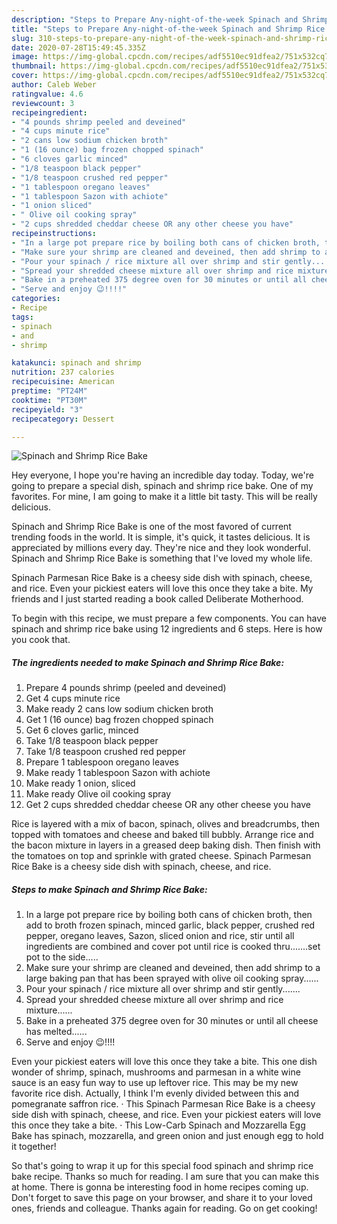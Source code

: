 ```yaml
---
description: "Steps to Prepare Any-night-of-the-week Spinach and Shrimp Rice Bake"
title: "Steps to Prepare Any-night-of-the-week Spinach and Shrimp Rice Bake"
slug: 310-steps-to-prepare-any-night-of-the-week-spinach-and-shrimp-rice-bake
date: 2020-07-28T15:49:45.335Z
image: https://img-global.cpcdn.com/recipes/adf5510ec91dfea2/751x532cq70/spinach-and-shrimp-rice-bake-recipe-main-photo.jpg
thumbnail: https://img-global.cpcdn.com/recipes/adf5510ec91dfea2/751x532cq70/spinach-and-shrimp-rice-bake-recipe-main-photo.jpg
cover: https://img-global.cpcdn.com/recipes/adf5510ec91dfea2/751x532cq70/spinach-and-shrimp-rice-bake-recipe-main-photo.jpg
author: Caleb Weber
ratingvalue: 4.6
reviewcount: 3
recipeingredient:
- "4 pounds shrimp peeled and deveined"
- "4 cups minute rice"
- "2 cans low sodium chicken broth"
- "1 (16 ounce) bag frozen chopped spinach"
- "6 cloves garlic minced"
- "1/8 teaspoon black pepper"
- "1/8 teaspoon crushed red pepper"
- "1 tablespoon oregano leaves"
- "1 tablespoon Sazon with achiote"
- "1 onion sliced"
- " Olive oil cooking spray"
- "2 cups shredded cheddar cheese OR any other cheese you have"
recipeinstructions:
- "In a large pot prepare rice by boiling both cans of chicken broth, then add to broth frozen spinach, minced garlic, black pepper, crushed red pepper, oregano leaves, Sazon, sliced onion and rice, stir until all ingredients are combined and cover pot until rice is cooked thru.......set pot to the side....."
- "Make sure your shrimp are cleaned and deveined, then add shrimp to a large baking pan that has been sprayed with olive oil cooking spray......"
- "Pour your spinach / rice mixture all over shrimp and stir gently......."
- "Spread your shredded cheese mixture all over shrimp and rice mixture......"
- "Bake in a preheated 375 degree oven for 30 minutes or until all cheese has melted......"
- "Serve and enjoy 😉!!!!"
categories:
- Recipe
tags:
- spinach
- and
- shrimp

katakunci: spinach and shrimp 
nutrition: 237 calories
recipecuisine: American
preptime: "PT24M"
cooktime: "PT30M"
recipeyield: "3"
recipecategory: Dessert

---
```



![Spinach and Shrimp Rice Bake](https://img-global.cpcdn.com/recipes/adf5510ec91dfea2/751x532cq70/spinach-and-shrimp-rice-bake-recipe-main-photo.jpg)

Hey everyone, I hope you're having an incredible day today. Today, we're going to prepare a special dish, spinach and shrimp rice bake. One of my favorites. For mine, I am going to make it a little bit tasty. This will be really delicious.

Spinach and Shrimp Rice Bake is one of the most favored of current trending foods in the world. It is simple, it's quick, it tastes delicious. It is appreciated by millions every day. They're nice and they look wonderful. Spinach and Shrimp Rice Bake is something that I've loved my whole life.

Spinach Parmesan Rice Bake is a cheesy side dish with spinach, cheese, and rice. Even your pickiest eaters will love this once they take a bite. My friends and I just started reading a book called Deliberate Motherhood.


To begin with this recipe, we must prepare a few components. You can have spinach and shrimp rice bake using 12 ingredients and 6 steps. Here is how you cook that.

<!--inarticleads1-->

##### The ingredients needed to make Spinach and Shrimp Rice Bake:

1. Prepare 4 pounds shrimp (peeled and deveined)
1. Get 4 cups minute rice
1. Make ready 2 cans low sodium chicken broth
1. Get 1 (16 ounce) bag frozen chopped spinach
1. Get 6 cloves garlic, minced
1. Take 1/8 teaspoon black pepper
1. Take 1/8 teaspoon crushed red pepper
1. Prepare 1 tablespoon oregano leaves
1. Make ready 1 tablespoon Sazon with achiote
1. Make ready 1 onion, sliced
1. Make ready  Olive oil cooking spray
1. Get 2 cups shredded cheddar cheese OR any other cheese you have


Rice is layered with a mix of bacon, spinach, olives and breadcrumbs, then topped with tomatoes and cheese and baked till bubbly. Arrange rice and the bacon mixture in layers in a greased deep baking dish. Then finish with the tomatoes on top and sprinkle with grated cheese. Spinach Parmesan Rice Bake is a cheesy side dish with spinach, cheese, and rice. 

<!--inarticleads2-->

##### Steps to make Spinach and Shrimp Rice Bake:

1. In a large pot prepare rice by boiling both cans of chicken broth, then add to broth frozen spinach, minced garlic, black pepper, crushed red pepper, oregano leaves, Sazon, sliced onion and rice, stir until all ingredients are combined and cover pot until rice is cooked thru.......set pot to the side.....
1. Make sure your shrimp are cleaned and deveined, then add shrimp to a large baking pan that has been sprayed with olive oil cooking spray......
1. Pour your spinach / rice mixture all over shrimp and stir gently.......
1. Spread your shredded cheese mixture all over shrimp and rice mixture......
1. Bake in a preheated 375 degree oven for 30 minutes or until all cheese has melted......
1. Serve and enjoy 😉!!!!


Even your pickiest eaters will love this once they take a bite. This one dish wonder of shrimp, spinach, mushrooms and parmesan in a white wine sauce is an easy fun way to use up leftover rice. This may be my new favorite rice dish. Actually, I think I&#39;m evenly divided between this and pomegranate saffron rice. · This Spinach Parmesan Rice Bake is a cheesy side dish with spinach, cheese, and rice. Even your pickiest eaters will love this once they take a bite. · This Low-Carb Spinach and Mozzarella Egg Bake has spinach, mozzarella, and green onion and just enough egg to hold it together! 

So that's going to wrap it up for this special food spinach and shrimp rice bake recipe. Thanks so much for reading. I am sure that you can make this at home. There is gonna be interesting food in home recipes coming up. Don't forget to save this page on your browser, and share it to your loved ones, friends and colleague. Thanks again for reading. Go on get cooking!
